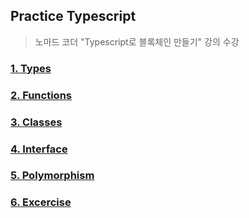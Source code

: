 ## Practice Typescript
> 노마드 코더 "Typescript로 블록체인 만들기" 강의 수강

### [1. Types](https://github.com/Sweet-Pumpkin/practice-typescript/blob/main/TYPE.md)
### [2. Functions](https://github.com/Sweet-Pumpkin/practice-typescript/blob/main/FUNCTION.md)
### [3. Classes](https://github.com/Sweet-Pumpkin/practice-typescript/blob/main/CLASS.md)
### [4. Interface](https://github.com/Sweet-Pumpkin/practice-typescript/blob/main/INTERFACE.md)
### [5. Polymorphism](https://github.com/Sweet-Pumpkin/practice-typescript/blob/main/POLYMORPHISM.md)
### [6. Excercise](https://github.com/Sweet-Pumpkin/practice-typescript/tree/main/exercise)